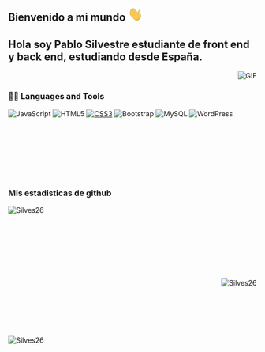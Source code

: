 ## Bienvenido a mi mundo <img src="https://github.com/ABSphreak/ABSphreak/blob/master/gifs/Hi.gif" width="30px">

## Hola soy Pablo Silvestre estudiante de front end y back end, estudiando desde España.


<img align="right" alt="GIF" src="https://media.giphy.com/media/836HiJc7pgzy8iNXCn/giphy.gif" />

<br/>

### 👨‍💻 Languages and Tools

![JavaScript](https://img.shields.io/badge/-JavaScript-black?style=flat&logo=javascript&link=https://github.com/BRdhanani)
![HTML5](https://img.shields.io/badge/-HTML5-E34F26?style=flat&logo=html5&logoColor=white&link=https://github.com/BRdhanani)
[![CSS3](https://img.shields.io/badge/-CSS3-1572B6?style=flat&logo=css3&link=https://github.com/BRdhanani)](https://github.com/BRdhanani) 
![Bootstrap](https://img.shields.io/badge/-Bootstrap-563D7C?style=flat&logo=bootstrap&link=https://github.com/BRdhanani)
![MySQL](https://img.shields.io/badge/-MySQL-black?style=flat&logo=mysql&link=https://github.com/BRdhanani)
![WordPress](https://img.shields.io/badge/-WordPress-blue?style=flat&logo=wordpress&link=https://github.com/BRdhanani)
<br>
<br><br><br><br><br><br><br>
<h3>Mis estadisticas de github</h3>
<p>&nbsp;<img align="left" src="https://github-readme-stats.vercel.app/api?username=Silves26&show_icons=true&theme=dark&locale=en" alt="Silves26" /></p>
<br><br><br><br><br><br>
<p><img align="right" src="https://github-readme-streak-stats.herokuapp.com/?user=Silves26&theme=dark" alt="Silves26" /></p>
<br><br><br><br><br><br>
<p><img align="left" src="https://github-readme-stats.vercel.app/api/top-langs?username=Silves26&show_icons=true&theme=dark&locale=en&layout=compact" alt="Silves26" /></p>
